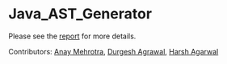 # Java_AST_Generator

Please see the [report](https://github.com/durgeshra/Java_AST_Generator/blob/master/report.pdf) for more details.

Contributors: [Anay Mehrotra](https://github.com/AnayMehrotra), [Durgesh Agrawal](https://github.com/durgeshra), [Harsh Agarwal](https://github.com/Harshagarwal19)
